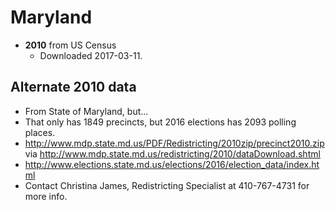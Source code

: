 # Maryland

- **2010** from US Census
    - Downloaded 2017-03-11.

## Alternate 2010 data

- From State of Maryland, but...
- That only has 1849 precincts, but 2016 elections has 2093 polling places.
- http://www.mdp.state.md.us/PDF/Redistricting/2010zip/precinct2010.zip via http://www.mdp.state.md.us/redistricting/2010/dataDownload.shtml
- http://www.elections.state.md.us/elections/2016/election_data/index.html
- Contact Christina James, Redistricting Specialist at 410-767-4731 for more info.
